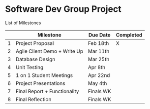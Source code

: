 # Software Dev Group Project

List of Milestones

| | Milestone                     | Due Date  | Completed |
|-|-------------------------------|-----------|-----------|
|1| Project Proposal              | Feb 18th  |     X     |
|2| Agile Client Demo + Write Up  | Mar 11th  |           |
|3| Database Design               | Mar 25th  |           |
|4| Unit Testing                  | Apr 8th   |           |
|5| 1 on 1 Student Meetings       | Apr 22nd  |           |
|6| Project Presentations         | May 4th   |           |
|7| Final Report + Functionality  | Finals WK |           |
|8| Final Reflection              | Finals WK |           |
